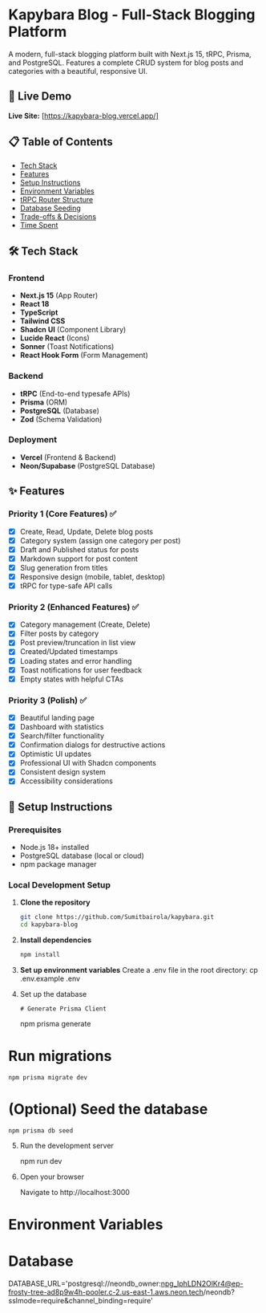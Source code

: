 # Kapybara Blog - Full-Stack Blogging Platform

A modern, full-stack blogging platform built with Next.js 15, tRPC, Prisma, and PostgreSQL. Features a complete CRUD system for blog posts and categories with a beautiful, responsive UI.

## 🚀 Live Demo

**Live Site:** [https://kapybara-blog.vercel.app/]

## 📋 Table of Contents

- [Tech Stack](#tech-stack)
- [Features](#features)
- [Setup Instructions](#setup-instructions)
- [Environment Variables](#environment-variables)
- [tRPC Router Structure](#trpc-router-structure)
- [Database Seeding](#database-seeding)
- [Trade-offs & Decisions](#trade-offs--decisions)
- [Time Spent](#time-spent)

## 🛠️ Tech Stack

### Frontend

- **Next.js 15** (App Router)
- **React 18**
- **TypeScript**
- **Tailwind CSS**
- **Shadcn UI** (Component Library)
- **Lucide React** (Icons)
- **Sonner** (Toast Notifications)
- **React Hook Form** (Form Management)

### Backend

- **tRPC** (End-to-end typesafe APIs)
- **Prisma** (ORM)
- **PostgreSQL** (Database)
- **Zod** (Schema Validation)

### Deployment

- **Vercel** (Frontend & Backend)
- **Neon/Supabase** (PostgreSQL Database)

## ✨ Features

### Priority 1 (Core Features) ✅

- [x] Create, Read, Update, Delete blog posts
- [x] Category system (assign one category per post)
- [x] Draft and Published status for posts
- [x] Markdown support for post content
- [x] Slug generation from titles
- [x] Responsive design (mobile, tablet, desktop)
- [x] tRPC for type-safe API calls

### Priority 2 (Enhanced Features) ✅

- [x] Category management (Create, Delete)
- [x] Filter posts by category
- [x] Post preview/truncation in list view
- [x] Created/Updated timestamps
- [x] Loading states and error handling
- [x] Toast notifications for user feedback
- [x] Empty states with helpful CTAs

### Priority 3 (Polish) ✅

- [x] Beautiful landing page
- [x] Dashboard with statistics
- [x] Search/filter functionality
- [x] Confirmation dialogs for destructive actions
- [x] Optimistic UI updates
- [x] Professional UI with Shadcn components
- [x] Consistent design system
- [x] Accessibility considerations

## 🚀 Setup Instructions

### Prerequisites

- Node.js 18+ installed
- PostgreSQL database (local or cloud)
- npm package manager

### Local Development Setup

1.  **Clone the repository**

    ```bash
    git clone https://github.com/Sumitbairola/kapybara.git
    cd kapybara-blog

    ```

2.  **Install dependencies**

    ```bash
    npm install

    ```

3.  **Set up environment variables**
    Create a .env file in the root directory:
    cp .env.example .env

4.  Set up the database

        # Generate Prisma Client

    npm prisma generate

# Run migrations

    npm prisma migrate dev

# (Optional) Seed the database

    npm prisma db seed

5. Run the development server

    npm run dev

6. Open your browser

    Navigate to http://localhost:3000

# Environment Variables

# Database
DATABASE_URL='postgresql://neondb_owner:npg_IphLDN2OlKr4@ep-frosty-tree-ad8p9w4h-pooler.c-2.us-east-1.aws.neon.tech/neondb?sslmode=require&channel_binding=require'

